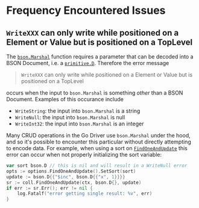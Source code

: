 # Frequency Encountered Issues

## `WriteXXX` can only write while positioned on a Element or Value but is positioned on a TopLevel

The [`bson.Marshal`](https://pkg.go.dev/go.mongodb.org/mongo-driver/bson#Marshal) function requires a parameter that can be decoded into a BSON Document, i.e. a [`primitive.D`](https://github.com/mongodb/mongo-go-driver/blob/master/bson/bson.go#L31). Therefore the error message

> `WriteXXX` can only write while positioned on a Element or Value but is positioned on a TopLevel

occurs when the input to `bson.Marshal` is something *other* than a BSON Document. Examples of this occurance include

- `WriteString`: the input into `bson.Marshal` is a string
- `WriteNull`: the input into `bson.Marshal` is null
- `WriteInt32`: the input into `bson.Marshal` is an integer

Many CRUD operations in the Go Driver use `bson.Marshal` under the hood, and so it's possible to encounter this particular without directly attempting to encode data. For example, when using a sort on [`FindOneAndUpdate`](https://pkg.go.dev/go.mongodb.org/mongo-driver/mongo#Collection.FindOneAndUpdate) this error can occur when not properly initializing the sort variable:

```go
var sort bson.D // this is nil and will result in a WriteNull error
opts := options.FindOneAndUpdate().SetSort(sort)
update := bson.D{{"$inc", bson.D{{"x", 1}}}}
sr := coll.FindOneAndUpdate(ctx, bson.D{}, update)
if err := sr.Err(); err != nil {
	log.Fatalf("error getting single result: %v", err)
}
```

